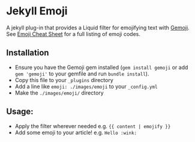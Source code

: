 # Jekyll Emoji
A jekyll plug-in that provides a Liquid filter for emojifying text with [Gemoji](https://github.com/github/gemoji). See [Emoji Cheat Sheet](http://www.emoji-cheat-sheet.com) for a full listing of emoji codes.

## Installation
- Ensure you have the Gemoji gem installed (`gem install gemoji` or add `gem 'gemoji'` to your gemfile and run `bundle install`).
- Copy this file to your `_plugins` directory
- Add a line like `emoji: ./images/emoji` to your `_config.yml`
- Make the `./images/emoji/` directory
 
## Usage: 
- Apply the filter wherever needed e.g. `{{ content | emojify }}`
- Add some emoji to your article! e.g. `Hello :wink:`
